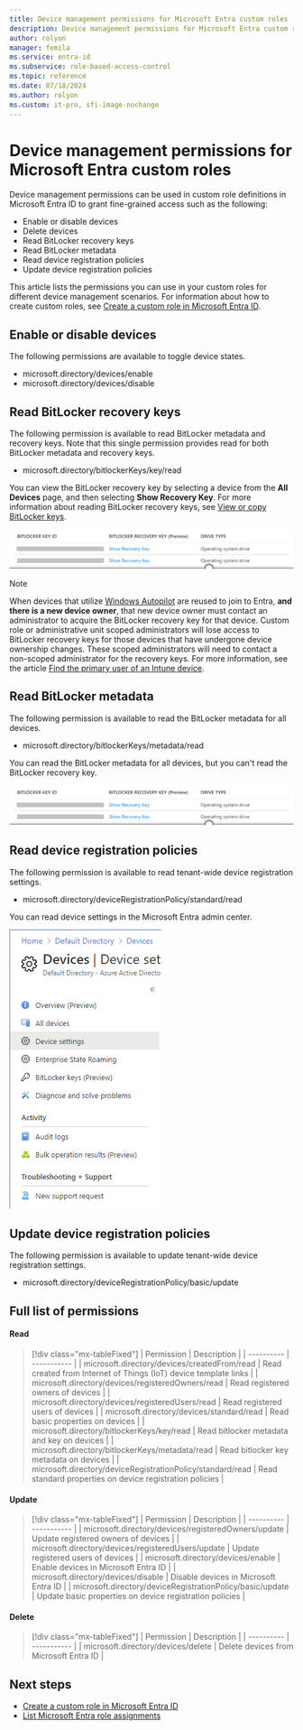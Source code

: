 ```yaml
---
title: Device management permissions for Microsoft Entra custom roles
description: Device management permissions for Microsoft Entra custom roles in the Microsoft Entra admin center, PowerShell, or Microsoft Graph API.
author: rolyon
manager: femila
ms.service: entra-id
ms.subservice: role-based-access-control
ms.topic: reference
ms.date: 07/18/2024
ms.author: rolyon
ms.custom: it-pro, sfi-image-nochange
---
```


# Device management permissions for Microsoft Entra custom roles

Device management permissions can be used in custom role definitions in Microsoft Entra ID to grant fine-grained access such as the following:

- Enable or disable devices
- Delete devices
- Read BitLocker recovery keys
- Read BitLocker metadata
- Read device registration policies
- Update device registration policies

This article lists the permissions you can use in your custom roles for different device management scenarios. For information about how to create custom roles, see [Create a custom role in Microsoft Entra ID](custom-create.md).

## Enable or disable devices

The following permissions are available to toggle device states.

- microsoft.directory/devices/enable
- microsoft.directory/devices/disable

## Read BitLocker recovery keys

The following permission is available to read BitLocker metadata and recovery keys. Note that this single permission provides read for both BitLocker metadata and recovery keys.

- microsoft.directory/bitlockerKeys/key/read

You can view the BitLocker recovery key by selecting a device from the **All Devices** page, and then selecting **Show Recovery Key**. For more information about reading BitLocker recovery keys, see [View or copy BitLocker keys](~/identity/devices/manage-device-identities.md#view-or-copy-bitlocker-keys).

![Screenshot showing Bitlocker keys in Azure portal.](./media/custom-device-permissions/bitlocker-keys.png)

> [!NOTE]
> When devices that utilize [Windows Autopilot](/mem/autopilot/windows-autopilot) are reused to join to Entra, **and there is a new device owner**, that new device owner must contact an administrator to acquire the BitLocker recovery key for that device. Custom role or administrative unit scoped administrators will lose access to BitLocker recovery keys for those devices that have undergone device ownership changes. These scoped administrators will need to contact a non-scoped administrator for the recovery keys. For more information, see the article [Find the primary user of an Intune device](/mem/intune/remote-actions/find-primary-user#change-a-devices-primary-user).

## Read BitLocker metadata

The following permission is available to read the BitLocker metadata for all devices.

- microsoft.directory/bitlockerKeys/metadata/read

You can read the BitLocker metadata for all devices, but you can't read the BitLocker recovery key.

![Screenshot showing Bitlocker metadata in Azure portal.](./media/custom-device-permissions/bitlocker-metadata.png)

## Read device registration policies

The following permission is available to read tenant-wide device registration settings.

- microsoft.directory/deviceRegistrationPolicy/standard/read

You can read device settings in the Microsoft Entra admin center.

![Screenshot showing Device settings page in Azure portal.](./media/custom-device-permissions/device-settings.png)

## Update device registration policies

The following permission is available to update tenant-wide device registration settings.

- microsoft.directory/deviceRegistrationPolicy/basic/update

## Full list of permissions

#### Read

> [!div class="mx-tableFixed"]
> | Permission | Description |
> | ---------- | ----------- |
> | microsoft.directory/devices/createdFrom/read | Read created from Internet of Things (IoT) device template links |
> | microsoft.directory/devices/registeredOwners/read | Read registered owners of devices |
> | microsoft.directory/devices/registeredUsers/read | Read registered users of devices |
> | microsoft.directory/devices/standard/read | Read basic properties on devices |
> | microsoft.directory/bitlockerKeys/key/read | Read bitlocker metadata and key on devices |
> | microsoft.directory/bitlockerKeys/metadata/read | Read bitlocker key metadata on devices |
> | microsoft.directory/deviceRegistrationPolicy/standard/read | Read standard properties on device registration policies |

#### Update

> [!div class="mx-tableFixed"]
> | Permission | Description |
> | ---------- | ----------- |
> | microsoft.directory/devices/registeredOwners/update | Update registered owners of devices |
> | microsoft.directory/devices/registeredUsers/update | Update registered users of devices |
> | microsoft.directory/devices/enable | Enable devices in Microsoft Entra ID |
> | microsoft.directory/devices/disable | Disable devices in Microsoft Entra ID |
> | microsoft.directory/deviceRegistrationPolicy/basic/update | Update basic properties on device registration policies |

#### Delete

> [!div class="mx-tableFixed"]
> | Permission | Description |
> | ---------- | ----------- |
> | microsoft.directory/devices/delete | Delete devices from Microsoft Entra ID |

## Next steps

- [Create a custom role in Microsoft Entra ID](custom-create.md)
- [List Microsoft Entra role assignments](view-assignments.md)
